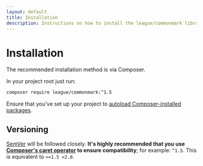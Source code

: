 ```yaml
---
layout: default
title: Installation
description: Instructions on how to install the league/commonmark library
---
```


# Installation

The recommended installation method is via Composer.

In your project root just run:

```bash
composer require league/commonmark:^1.5
```

Ensure that you’ve set up your project to [autoload Composer-installed packages](https://getcomposer.org/doc/01-basic-usage.md#autoloading).

## Versioning

[SemVer](http://semver.org/) will be followed closely.  **It's highly recommended that you use [Composer's caret operator](https://getcomposer.org/doc/articles/versions.md#caret-version-range-) to ensure compatibility**; for example: `^1.5`.  This is equivalent to `>=1.5 <2.0`.
